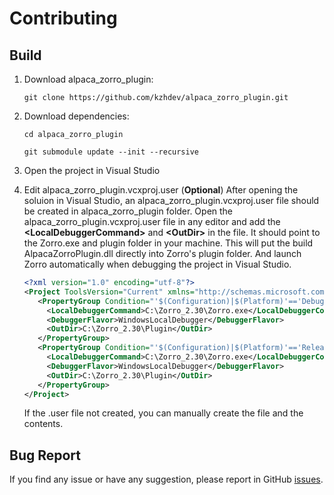 # Contributing

## Build

1. Download alpaca_zorro_plugin:

   ```git clone https://github.com/kzhdev/alpaca_zorro_plugin.git```
1. Download dependencies:

   ```cd alpaca_zorro_plugin```

   ```git submodule update --init --recursive```
1. Open the project in Visual Studio
1. Edit alpaca_zorro_plugin.vcxproj.user (**Optional**)
   After opening the soluion in Visual Studio, an alpaca_zorro_plugin.vcxproj.user file should be created in alpaca_zorro_plugin folder. Open the alpaca_zorro_plugin.vcxproj.user file in any editor and add the **\<LocalDebuggerCommand>** and **\<OutDir>** in the file. It should point to the Zorro.exe and plugin folder in your machine. This will put the build AlpacaZorroPlugin.dll directly into Zorro's plugin folder. And launch Zorro automatically when debugging the project in Visual Studio.

   ``` XML
   <?xml version="1.0" encoding="utf-8"?>
   <Project ToolsVersion="Current" xmlns="http://schemas.microsoft.com/developer/msbuild/2003">
      <PropertyGroup Condition="'$(Configuration)|$(Platform)'=='Debug|Win32'">
        <LocalDebuggerCommand>C:\Zorro_2.30\Zorro.exe</LocalDebuggerCommand>
        <DebuggerFlavor>WindowsLocalDebugger</DebuggerFlavor>
        <OutDir>C:\Zorro_2.30\Plugin</OutDir>
      </PropertyGroup>
      <PropertyGroup Condition="'$(Configuration)|$(Platform)'=='Release|Win32'">
        <LocalDebuggerCommand>C:\Zorro_2.30\Zorro.exe</LocalDebuggerCommand>
        <DebuggerFlavor>WindowsLocalDebugger</DebuggerFlavor>
        <OutDir>C:\Zorro_2.30\Plugin</OutDir>
      </PropertyGroup>
   </Project>
   ```

   If the .user file not created, you can manually create the file and the contents.

## Bug Report

If you find any issue or have any suggestion, please report in GitHub [issues](https://github.com/kzhdev/alpaca_zorro_plugin/issues).
